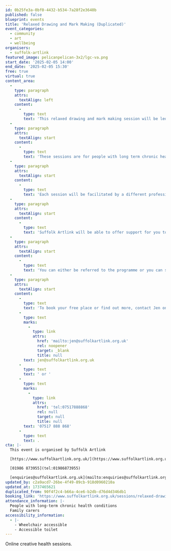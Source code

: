 ```yaml
---
id: 0b25fe3a-0bf0-4432-b534-7a28f2e3640b
published: false
blueprint: events
title: 'Relaxed Drawing and Mark Making (Duplicated)'
event_categories:
  - community
  - art
  - wellbeing
organisers:
  - suffolk-artlink
featured_image: pelicanpelican-3x2/lgc-va.png
start_date: '2025-02-05 14:00'
end_date: '2025-02-05 15:30'
free: true
virtual: true
content_area:
  -
    type: paragraph
    attrs:
      textAlign: left
    content:
      -
        type: text
        text: 'This relaxed drawing and mark making session will be led by Eleanor Rodwell.'
  -
    type: paragraph
    attrs:
      textAlign: start
    content:
      -
        type: text
        text: 'These sessions are for people with long term chronic health conditions and family carers that are unable to attend face to face sessions.'
  -
    type: paragraph
    attrs:
      textAlign: start
    content:
      -
        type: text
        text: 'Each session will be facilitated by a different professional artist with the aim of offering a relaxing, creative and social session aimed at supporting your overall wellbeing.'
  -
    type: paragraph
    attrs:
      textAlign: start
    content:
      -
        type: text
        text: 'Suffolk Artlink will be able to offer support for you to set up and access Zoom.'
  -
    type: paragraph
    attrs:
      textAlign: start
    content:
      -
        type: text
        text: 'You can either be referred to the programme or you can self refer. We hope that both family carers and people with complex health conditions can attend.'
  -
    type: paragraph
    attrs:
      textAlign: start
    content:
      -
        type: text
        text: 'To book your free place or find out more, contact Jen on '
      -
        type: text
        marks:
          -
            type: link
            attrs:
              href: 'mailto:jen@suffolkartlink.org.uk'
              rel: noopener
              target: _blank
              title: null
        text: jen@suffolkartlink.org.uk
      -
        type: text
        text: ' or '
      -
        type: text
        marks:
          -
            type: link
            attrs:
              href: 'tel:07517888868'
              rel: null
              target: null
              title: null
        text: '07517 888 868'
      -
        type: text
        text: .
cta: |-
  This event is organised by Suffolk Artlink

  [https://www.suffolkartlink.org.uk/](https://www.suffolkartlink.org.uk/) 

  [01986 873955](tel:01986873955)

  [enquiries@suffolkartlink.org.uk](mailto:enquiries@suffolkartlink.org.uk)
updated_by: c2a9acd7-26be-4f49-89cb-918d0960210a
updated_at: 1737465621
duplicated_from: 90f4f2c4-b66a-4ce6-b2db-d76d4d346db1
booking_link: 'https://www.suffolkartlink.org.uk/sessions/relaxed-drawing-and-mark-making/'
attendance_information: |-
  People with long-term chronic health conditions 
  Family carers
accessibility_information:
  - |-
    - Wheelchair accessible
    - Accessible toilet
---
```

Online creative health sessions.